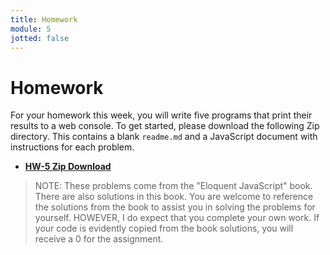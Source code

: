 ```yaml
---
title: Homework
module: 5
jotted: false
---
```


# Homework

For your homework this week, you will write five programs that print their results to a web console. To get started, please download the following Zip directory. This contains a blank `readme.md` and a JavaScript document with instructions for each problem.

- [**HW-5 Zip Download**](https://github.com/Montana-Media-Arts/441-WebTech/raw/master/HW_Examples/HW-5/HW-5.zip)

> NOTE: These problems come from the "Eloquent JavaScript" book. There are also solutions in this book. You are welcome to reference the solutions from the book to assist you in solving the problems for yourself. HOWEVER, I do expect that you complete your own work. If your code is evidently copied from the book solutions, you will receive a 0 for the assignment.
